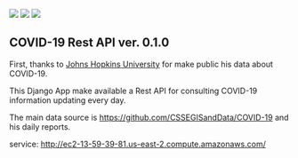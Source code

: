 [![](https://img.shields.io/badge/python-3.x+-blue.svg)](https://www.python.org/downloads/release/python-365/) 
[![](https://img.shields.io/badge/celery-4.x.x-green.svg)](https://docs.celeryproject.org/en/4.4.2/)
[![](https://img.shields.io/badge/django-3.x-green.svg)](https://docs.djangoproject.com/en/3.0/)

COVID-19 Rest API ver. 0.1.0
--

First, thanks to [Johns Hopkins University](https://systems.jhu.edu/research/public-health/ncov/) for make public his data about COVID-19.

This Django App make available a Rest API for consulting COVID-19 information
updating every day.

The main data source is https://github.com/CSSEGISandData/COVID-19 and his daily reports.

service: http://ec2-13-59-39-81.us-east-2.compute.amazonaws.com/
